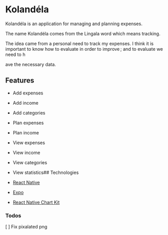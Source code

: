# Kolandéla

Kolandéla is an application for managing and planning expenses.

The name Kolandéla comes from the Lingala word which means tracking.

The idea came from a personal need to track my expenses. I think it is
important to know how to evaluate in order to improve ; and to evaluate
we need to h

ave the necessary data.

## Features

- Add expenses
- Add income
- Add categories
- Plan expenses
- Plan income
- View expenses
- View income
- View categories
- View statistics## Technologies

- [React Native](https://reactnative.dev/)
- [Expo](https://expo.dev/)
- [React Native Chart Kit](https://github.com/indiespirit/react-native-chart-kit)



### Todos

[ ] Fix pixalated png

